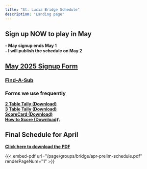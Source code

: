 ```yaml
---
title: "St. Lucia Bridge Schedule"
description: "Landing page"
---
```


## **Sign up NOW to play in May**
**- May signup ends May 1**\
**- I will publish the schedule on May 2**

## **[May 2025 Signup Form](/page/groups/bridge/signup)**

### **[Find-A-Sub](mailto:whandrews12@comcast.net,anmarbarnes@gmail.com,rjb14@icloud.com,boylanadr@gmail.com,johnchandler219@gmail.com,tocfagan@yahoo.com,fratinimet@gmail.com,fridingert@comcast.net,olloman@aol.com,kaplanph@gmail.com,jbm3735@yahoo.com,wamo729@gmail.com,kurtpz@sbcglobal.net,claushrode@gmail.com,dsingsank@gmail.com,willie.strassburg@gmail.com,watts.jdmc@gmail.com,avonjohn78@gmail.com)**
### **Forms we use frequently**
**<a href="/page/groups/bridge/Bridge_Tally_2_Table.pdf" download>2 Table Tally (Download)</a>**\
**<a href="/page/groups/bridge/Bridge_Tally_3_Table.pdf" download>3 Table Tally (Download)</a>**\
**<a href="/page/groups/bridge/ScoreCard.pdf" download>ScoreCard (Download)</a>**\
**<a href="/page/groups/bridge/chicagoguide.pdf" download>How to Score (Download)</a>**\

## **Final Schedule for April**
**<a href="/page/groups/bridge/apr-prelim-schedule.pdf" download>Click here to download the PDF</a>**

{{< embed-pdf url="/page/groups/bridge/apr-prelim-schedule.pdf" renderPageNum="1" >}}
